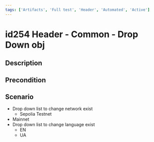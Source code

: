 ```yaml
---
tags: ['Artifacts', 'Full test', 'Header', 'Automated', 'Active']
---
```


# id254 Header - Common - Drop Down obj

## Description


## Precondition


## Scenario
- Drop down list to change network exist
    - Sepolia Testnet
- Mainnet
- Drop down list to change language exist
    - EN
    - UA
